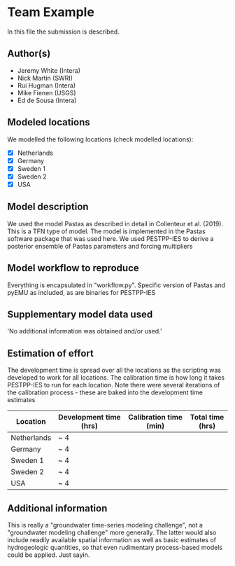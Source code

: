 # Team Example

In this file the submission is described. 

## Author(s)

- Jeremy White (Intera)
- Nick Martin (SWRI)
- Rui Hugman (Intera)
- Mike Fienen (USGS)
- Ed de Sousa (Intera)

## Modeled locations

We modelled the following locations (check modelled locations):

- [x] Netherlands
- [x] Germany
- [X] Sweden 1
- [x] Sweden 2
- [x] USA

## Model description

We used the model Pastas as described in detail in Collenteur et al. (2019). This is a TFN type of model. The model is 
implemented in the Pastas software package that was used here.  We used PESTPP-IES to derive a posterior ensemble of Pastas parameters and forcing multipliers

## Model workflow to reproduce

Everything is encapsulated in "workflow.py". Specific version of Pastas and pyEMU as included, as are binaries for PESTPP-IES

## Supplementary model data used

'No additional information was obtained and/or used.'

## Estimation of effort

The development time is spread over all the locations as the scripting was developed to work for all locations.  The calibration time is how long it takes PESTPP-IES to run for each location.  Note there were several iterations of the calibration process - these are baked into the development time estimates

| Location    | Development time (hrs) | Calibration time (min) | Total time (hrs) | 
|-------------|------------------------|----------------------|------------------|
| Netherlands | ~ 4                    |                      |                  |
| Germany     | ~ 4                    |                      |                  |
| Sweden 1    | ~ 4                    |                      |                  |
| Sweden 2    | ~ 4                    |                      |                  |
| USA         | ~ 4                    |                      |                  |

## Additional information

This is really a "groundwater time-series modeling challenge", not a "groundwater modeling challenge" more generally.  The latter would also include readily available spatial information as well as basic estimates of hydrogeologic quantities, so that even rudimentary process-based models could be applied.  Just sayin.
